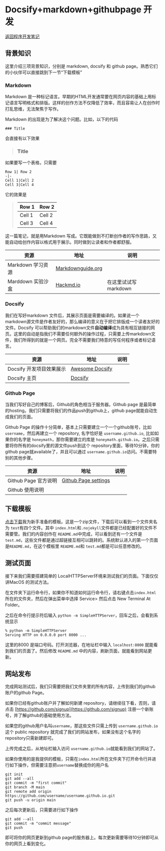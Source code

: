 # Docsify+markdown+githubpage 开发

[返回程序开发笔记](Coding.md)

## 背景知识

这里介绍三项背景知识，分别是 markdown, docsify 和 github page。熟悉它们的小伙伴可以直接跳到下一节“下载模板”

### Markdown 

Markdown 是一种标记语言。早期的HTML开发通常要在网页内容的基础上用标记语言写明格式和排版。这样的创作方法不仅降低了效率，而且容易让人在创作时打乱思维，无法聚焦于写作。

Markdown 的出现是为了解决这个问题。比如，以下的代码

``` 
### Title
```
会直接有以下效果
> ### Title

如果要写一个表格，只需要

```
Row 1| Row 2
-|-
Cell 1|Cell 2
Cell 3|Cell 4
```

它的效果是

> Row 1| Row 2
> -|-
> Cell 1|Cell 2
> Cell 3|Cell 4


这一篇笔记，就是用Markdown 写成。它既能做到不打断创作者的写作思路，又能自动给创作内容以格式用于展示。同时做到让读者和作者都舒服。

资源|地址|说明
-|-|-
Markdown 学习资源|[Markdownguide.org](https://www.markdownguide.org/basic-syntax/)|
Marddown 实验沙盒|[Hackmd.io](https://hackmd.io)|在这里试试写markdown

### Docsify

我们在写好markdown 文件后，其展示页面是需要编译的。如果说一个markdown源文件是作者友好的，那么编译的意义在于把它排版成一个读者友好的文件。Docsify 可以帮助我们的markdown文件**自动编译**成为具有相互链接的网页。这里的自动是指我们不需要任何额外的操作过程，只需要上传markdown文件，我们所得到的就是一个网页。完全不需要我们特意的写任何程序或者标记语言。

资源|地址|说明
-|-|-
Docsify 开发项目效果展示|[Awesome Docsify](https://github.com/docsifyjs/awesome-docsify)|
Docsify 主页|[Docsify](https://docsify.js.org/)|

### Github Page

当我们写好自己的博客后，Github的角色相当于服务器。Github page 是最简单的hosting。我们只需要将我们的作品push到github上，github page就能自动生成我们的页面。

Github Page 的操作十分简单，基本上只需要建立一个一个github账号，比如 `username`，然后再建立一个 repository, 名字恰好是 `username.github.io`, 比如如果你的名字是 `honeymath`，那你需要建立的库是 `honeymath.github.io`。之后只需要将你所有的docsify里的源文件push到这个 repository里面，等待10分钟，你的github page就available了，并且可以通过 `username.github.io`访问。不需要特别的其他步骤。

资源|地址|说明
-|-|-
Github Page 官方说明|[Github Page settings](https://docs.github.com/en/pages/getting-started-with-github-pages/creating-a-github-pages-site)|
Github 使用说明||


## 下载模板

[点击下载](http://qirui.li/DocsifyTemplate.zip)我为新手准备的模板。这是一个zip文件，下载后可以看到一个文件夹名为 `test`有四个文件。其中 `index.html`和`.nojekyll`文件都是已经配置好的文件不需要管。我们的内容创作在 `README.md`中完成，可以看到还有一个文件是`test.md`，这些文件都是通过超链接互相可以跳转的。系统默认进入的第一个页面是`README.md`，在这个模板里 `README.md`和 `test.md`都是可以任意修改的。

## 测试页面

接下来我们需要搭建简单的 LocalHTTPServer环境来测试我们的页面。下面仅仅讲MacOS 的测试方法。

在文件夹下运行命令行，如果你不知道如何运行命令行，请右键点击`index.html`所在的文件夹，然后在弹出菜单中选择 Service> 然后点击 New Terminal At Folder。

之后在命令行提示符后输入 `python -m SimpleHTTPServer`，回车之后，会看到系统显示

```
% python -m SimpleHTTPServer
Serving HTTP on 0.0.0.0 port 8000 ...
```

这里的8000 是端口号码。打开浏览器，在地址栏中输入 `localhost:8000` 就能看到我们的页面了。然后修改 `README.md` 中的内容，刷新页面，就能看到网站更新。

## 网站发布

完成网站测试后，我们只需要把我们文件夹里的所有内容，上传到我们的github 账户的github Page。

如果你已经有github账户并了解如何新建 repository，请继续往下看，否则，请点击 [https://github.com/signup](https://github.com/signup) 注册一个新账号，并了解github的基础使用方法。

如果您的github用户名叫`username`，那这些文件只需上传到 `username.github.io` 这个 public repository 就完成了我们的网站发布，如果没有这个名字的repository只需新建即可。

上传完成之后，从地址栏输入访问 `username.github.io`就能看到我们的网站了。

如果你使用的是我提供的模板，只需在`index.html`所在文件夹下打开命令行并进行如下操作，但需要注意把`username`替换成你的用户名

```
git init
git add --all
git commit -m "first commit"
git branch -M main
git remote add origin https://github.com/username/username.github.io.git
git push -u origin main
```

之后每次更新后，只需要进行如下操作

```
git add --all
git commit -m "commit message"
git push
```

即可将你的网页更新到github page的服务器上。每次更新需要等待10分钟即可从你的网页上看到变化。


